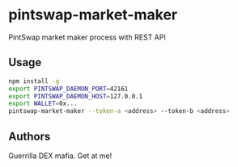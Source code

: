 # pintswap-market-maker

PintSwap market maker process with REST API

## Usage

```sh
npm install -g
export PINTSWAP_DAEMON_PORT=42161
export PINTSWAP_DAEMON_HOST=127.0.0.1
export WALLET=0x...
pintswap-market-maker --token-a <address> --token-b <address>
```

## Authors

Guerrilla DEX mafia. Get at me!
